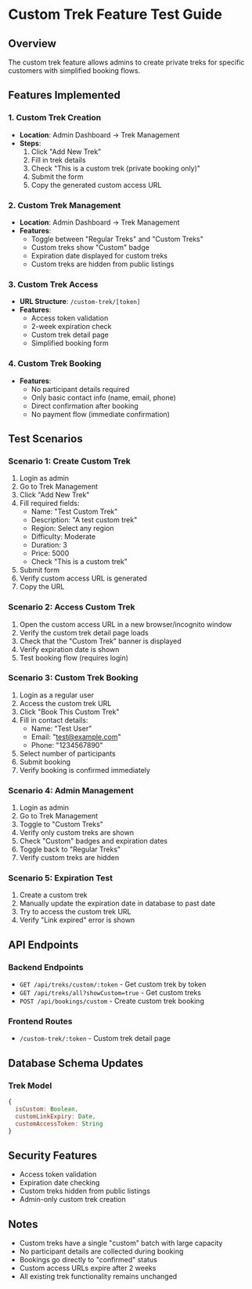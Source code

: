 # Custom Trek Feature Test Guide

## Overview
The custom trek feature allows admins to create private treks for specific customers with simplified booking flows.

## Features Implemented

### 1. Custom Trek Creation
- **Location**: Admin Dashboard → Trek Management
- **Steps**:
  1. Click "Add New Trek"
  2. Fill in trek details
  3. Check "This is a custom trek (private booking only)"
  4. Submit the form
  5. Copy the generated custom access URL

### 2. Custom Trek Management
- **Location**: Admin Dashboard → Trek Management
- **Features**:
  - Toggle between "Regular Treks" and "Custom Treks"
  - Custom treks show "Custom" badge
  - Expiration date displayed for custom treks
  - Custom treks are hidden from public listings

### 3. Custom Trek Access
- **URL Structure**: `/custom-trek/[token]`
- **Features**:
  - Access token validation
  - 2-week expiration check
  - Custom trek detail page
  - Simplified booking form

### 4. Custom Trek Booking
- **Features**:
  - No participant details required
  - Only basic contact info (name, email, phone)
  - Direct confirmation after booking
  - No payment flow (immediate confirmation)

## Test Scenarios

### Scenario 1: Create Custom Trek
1. Login as admin
2. Go to Trek Management
3. Click "Add New Trek"
4. Fill required fields:
   - Name: "Test Custom Trek"
   - Description: "A test custom trek"
   - Region: Select any region
   - Difficulty: Moderate
   - Duration: 3
   - Price: 5000
   - Check "This is a custom trek"
5. Submit form
6. Verify custom access URL is generated
7. Copy the URL

### Scenario 2: Access Custom Trek
1. Open the custom access URL in a new browser/incognito window
2. Verify the custom trek detail page loads
3. Check that the "Custom Trek" banner is displayed
4. Verify expiration date is shown
5. Test booking flow (requires login)

### Scenario 3: Custom Trek Booking
1. Login as a regular user
2. Access the custom trek URL
3. Click "Book This Custom Trek"
4. Fill in contact details:
   - Name: "Test User"
   - Email: "test@example.com"
   - Phone: "1234567890"
5. Select number of participants
6. Submit booking
7. Verify booking is confirmed immediately

### Scenario 4: Admin Management
1. Login as admin
2. Go to Trek Management
3. Toggle to "Custom Treks"
4. Verify only custom treks are shown
5. Check "Custom" badges and expiration dates
6. Toggle back to "Regular Treks"
7. Verify custom treks are hidden

### Scenario 5: Expiration Test
1. Create a custom trek
2. Manually update the expiration date in database to past date
3. Try to access the custom trek URL
4. Verify "Link expired" error is shown

## API Endpoints

### Backend Endpoints
- `GET /api/treks/custom/:token` - Get custom trek by token
- `GET /api/treks/all?showCustom=true` - Get custom treks
- `POST /api/bookings/custom` - Create custom trek booking

### Frontend Routes
- `/custom-trek/:token` - Custom trek detail page

## Database Schema Updates

### Trek Model
```javascript
{
  isCustom: Boolean,
  customLinkExpiry: Date,
  customAccessToken: String
}
```

## Security Features
- Access token validation
- Expiration date checking
- Custom treks hidden from public listings
- Admin-only custom trek creation

## Notes
- Custom treks have a single "custom" batch with large capacity
- No participant details are collected during booking
- Bookings go directly to "confirmed" status
- Custom access URLs expire after 2 weeks
- All existing trek functionality remains unchanged 